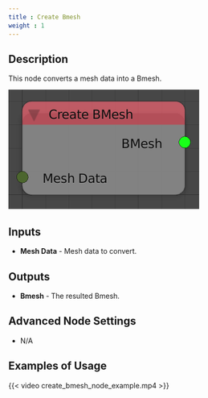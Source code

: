 ```yaml
---
title : Create Bmesh
weight : 1
---
```


## Description

This node converts a mesh data into a Bmesh.

![image](create_bmesh_node.png)

## Inputs

- **Mesh Data** - Mesh data to convert.

## Outputs

- **Bmesh** - The resulted Bmesh.

## Advanced Node Settings

- N/A

## Examples of Usage

{{< video create_bmesh_node_example.mp4 >}}
